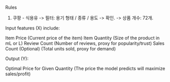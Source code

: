 Rules

1. 쿠팡 - 식용유
-> 필터: 용기 형태 / 종류 / 용도 -> 확인.
-> 상품 개수: 72개.



Input features (X) include:

Item Price (Current price of the item)
Item Quantity (Size of the product in mL or L)
Review Count (Number of reviews, proxy for popularity/trust)
Sales Count (Optional) (Total units sold, proxy for demand)

Output (Y):

Optimal Price for Given Quantity (The price the model predicts will maximize sales/profit)